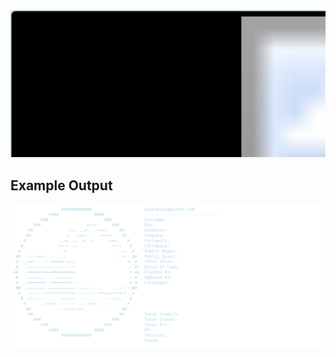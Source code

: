 <div align="center">
  <!-- SVG wrapper with black infill box and colored outline -->
  <svg width="1220" height="570" xmlns="http://www.w3.org/2000/svg">
    <!-- Black background rectangle with colored border -->
    <rect x="0" y="0" width="1220" height="570" fill="#000000" stroke="#ADD8E6" stroke-width="3" rx="8"/>
    <!-- Embed the PNG image with padding -->
    <image href="out/fetch.png" x="10" y="10" width="1200" height="550"/>
  </svg>
</div>


## Example Output
<div align='center'>
  <img src='out/fetch.png' alt='Github Fetch'>
</div>

